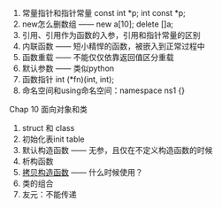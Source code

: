1. 常量指针和指针常量 const int *p; int const *p;
2. new怎么删数组 —— new a[10]; delete []a;
3. 引用、引用作为函数的入参，引用和指针常量的区别
4. 内联函数 —— 短小精悍的函数，被嵌入到正常过程中
5. 函数重载 —— 不能仅仅依靠返回值区分重载
6. 默认参数 —— 类似python
7. 函数指针 int (*fn)(int, int);
8. 命名空间和using命名空间：namespace ns1 {}

Chap 10 面向对象和类
1. struct 和 class
2. 初始化表init table
3. 默认构造函数 —— 无参，且仅在不定义构造函数的时候
4. 析构函数
5. <a href=https://blog.csdn.net/qq_43519886/article/details/105170209>拷贝构造函数</a> —— 什么时候使用？
6. 类的组合
7. 友元：不能传递